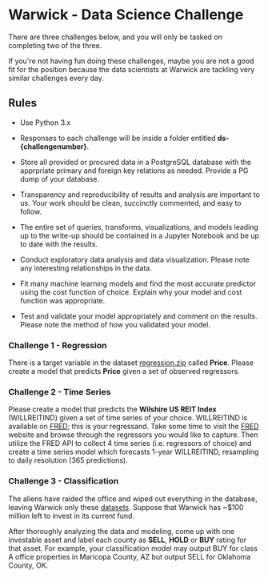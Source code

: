 # Warwick - Data Science Challenge

There are three challenges below, and you will only be tasked on completing two of the three. 

If you're not having fun doing these challenges, maybe you are not a good fit for the position because the data scientists at Warwick are tackling very similar challenges every day. 

## Rules

- Use Python 3.x

- Responses to each challenge will be inside a folder entitled **ds-{challengenumber}**.

- Store all provided or procured data in a PostgreSQL database with the apprpriate primary and foreign key relations as needed. Provide a PG dump of your database.

- Transparency and reproducibility of results and analysis are important to us. Your work should be clean, succinctly commented, and easy to follow.

- The entire set of queries, transforms, visualizations, and models leading up to the write-up should be contained in a Jupyter Notebook and be up to date with the results.

- Conduct exploratory data analysis and data visualization. Please note any interesting relationships in the data.

- Fit many machine learning models and find the most accurate predictor using the cost function of choice. Explain why your model and cost function was appropriate.

- Test and validate your model appropriately and comment on the results. Please note the method of how you validated your model.  

### Challenge 1 - Regression 

There is a target variable in the dataset [regression.zip](assets/regression.zip) called **Price**. Please create a model that predicts **Price** given a set of observed regressors.

### Challenge 2 - Time Series 

Please create a model that predicts the **Wilshire US REIT Index** (WILLREITIND) given a set of time series of your choice. WILLREITIND is available on [FRED](https://fred.stlouisfed.org/series/WILLREITIND); this is your regressand. Take some time to visit the [FRED](https://fred.stlouisfed.org/) website and browse through the regressors you would like to capture. Then utilize the FRED API to collect 4 time series (i.e. regressors of choice) and create a time series model which forecasts 1-year WILLREITIND, resampling to daily resolution (365 predictions).

### Challenge 3 - Classification

The aliens have raided the office and wiped out everything in the database, leaving Warwick only these [datasets](assets/classification.zip). Suppose that Warwick has ~$100 million left to invest in its current fund. 

After thoroughly analyzing the data and modeling, come up with one investable asset and label each county as **SELL**, **HOLD** or **BUY** rating for that asset. For example, your classification model may output BUY for class A office properties in Maricopa County, AZ but output SELL for Oklahoma County, OK.
 
